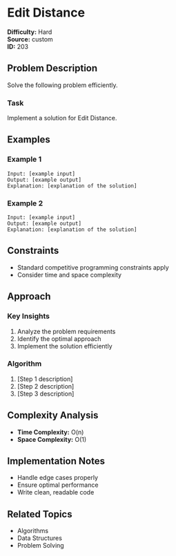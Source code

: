 # Edit Distance

**Difficulty:** Hard  
**Source:** custom  
**ID:** 203

## Problem Description

Solve the following problem efficiently.

### Task

Implement a solution for Edit Distance.

## Examples

### Example 1

```
Input: [example input]
Output: [example output]
Explanation: [explanation of the solution]
```

### Example 2

```
Input: [example input]
Output: [example output]
Explanation: [explanation of the solution]
```

## Constraints

- Standard competitive programming constraints apply
- Consider time and space complexity

## Approach

### Key Insights

1. Analyze the problem requirements
2. Identify the optimal approach
3. Implement the solution efficiently

### Algorithm

1. [Step 1 description]
2. [Step 2 description]
3. [Step 3 description]

## Complexity Analysis

- **Time Complexity:** O(n)
- **Space Complexity:** O(1)

## Implementation Notes

- Handle edge cases properly
- Ensure optimal performance
- Write clean, readable code

## Related Topics

- Algorithms
- Data Structures
- Problem Solving
